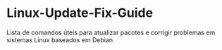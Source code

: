 # Linux-Update-Fix-Guide
Lista de comandos úteis para atualizar pacotes e corrigir problemas em sistemas Linux baseados em Debian
